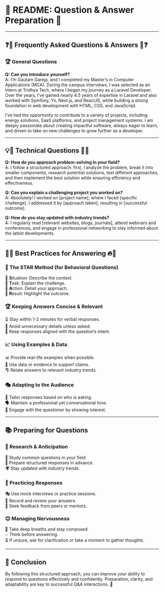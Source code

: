# 🌟 README: Question & Answer Preparation 🌟

---

## ❓🌟 Frequently Asked Questions & Answers 🌟❓

### 🏆 General Questions

**Q: Can you introduce yourself?**  
A: I’m Gautam Gareja, and I completed my Master’s in Computer Applications (MCA). During the campus interviews, I was selected as an intern at Tridhya Tech, where I began my journey as a Laravel Developer. Over the years, I’ve gained nearly 4.5 years of expertise in Laravel and also worked with Symfony, Yii, Next.js, and ReactJS, while building a strong foundation in web development with HTML, CSS, and JavaScript.

I’ve had the opportunity to contribute to a variety of projects, including energy solutions, SaaS platforms, and project management systems. I am deeply passionate about creating impactful software, always eager to learn, and driven to take on new challenges to grow further as a developer.

---

## 💡🚀 Technical Questions 🚀💡

**Q: How do you approach problem-solving in your field?**  
A: I follow a structured approach: first, I analyze the problem, break it into smaller components, research potential solutions, test different approaches, and then implement the best solution while ensuring efficiency and effectiveness.

**Q: Can you explain a challenging project you worked on?**  
A: Absolutely! I worked on [project name], where I faced [specific challenge]. I addressed it by [approach taken], resulting in [successful outcome].

**Q: How do you stay updated with industry trends?**  
A: I regularly read [relevant websites, blogs, journals], attend webinars and conferences, and engage in professional networking to stay informed about the latest developments.

---

## 🎯🔥 Best Practices for Answering 🔥🎯

### 🌟 The STAR Method (for Behavioral Questions)

🔹 **S**ituation: Describe the context.  
🔹 **T**ask: Explain the challenge.  
🔹 **A**ction: Detail your approach.  
🔹 **R**esult: Highlight the outcome.

### 🏆 Keeping Answers Concise & Relevant

⏳ Stay within 1-2 minutes for verbal responses.  
🎯 Avoid unnecessary details unless asked.  
📌 Keep responses aligned with the question’s intent.

### 📈 Using Examples & Data

📊 Provide real-life examples when possible.  
📌 Use data or evidence to support claims.  
🌎 Relate answers to relevant industry trends.

### 🎭 Adapting to the Audience

👥 Tailor responses based on who is asking.  
🗣️ Maintain a professional yet conversational tone.  
🎯 Engage with the questioner by showing interest.

---

## 📚 Preparing for Questions

### 🔎 Research & Anticipation

📌 Study common questions in your field.  
📖 Prepare structured responses in advance.  
🌍 Stay updated with industry trends.

### 🎤 Practicing Responses

🎭 Use mock interviews or practice sessions.  
🎥 Record and review your answers.  
🤝 Seek feedback from peers or mentors.

### 😌 Managing Nervousness

🧘 Take deep breaths and stay composed.  
💡 Think before answering.  
⏳ If unsure, ask for clarification or take a moment to gather thoughts.

---

## 🚀 Conclusion

By following this structured approach, you can improve your ability to respond to questions effectively and confidently. Preparation, clarity, and adaptability are key to successful Q&A interactions. 🌟
